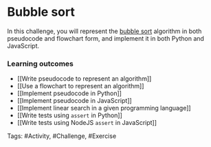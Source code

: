 # Bubble sort

In this challenge, you will represent the [bubble sort](https://en.wikipedia.org/wiki/Bubble_sort) algorithm in both pseudocode and flowchart form, and implement it in both Python and JavaScript.

### Learning outcomes
- [[Write pseudocode to represent an algorithm]]
- [[Use a flowchart to represent an algorithm]]
- [[Implement pseudocode in Python]]
- [[Implement pseudocode in JavaScript]]
- [[Implement linear search in a given programming language]]
- [[Write tests using `assert` in Python]]
- [[Write tests using NodeJS `assert` in JavaScript]]

Tags: #Activity, #Challenge, #Exercise